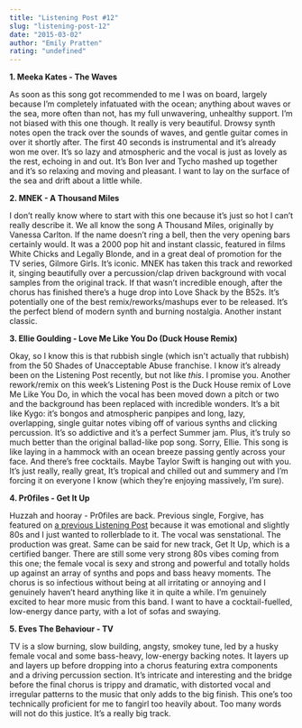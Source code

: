 ```yaml
---
title: "Listening Post #12"
slug: "listening-post-12"
date: "2015-03-02"
author: "Emily Pratten"
rating: "undefined"
---
```


**1\. Meeka Kates - The Waves**

As soon as this song got recommended to me I was on board, largely because I’m completely infatuated with the ocean; anything about waves or the sea, more often than not, has my full unwavering, unhealthy support. I’m not biased with this one though. It really is very beautiful. Drowsy synth notes open the track over the sounds of waves, and gentle guitar comes in over it shortly after. The first 40 seconds is instrumental and it’s already won me over. It’s so lazy and atmospheric and the vocal is just as lovely as the rest, echoing in and out. It’s Bon Iver and Tycho mashed up together and it’s so relaxing and moving and pleasant. I want to lay on the surface of the sea and drift about a little while.

**2\. MNEK - A Thousand Miles**

I don’t really know where to start with this one because it’s just so hot I can’t really describe it. We all know the song A Thousand Miles, originally by Vanessa Carlton. If the name doesn’t ring a bell, then the very opening bars certainly would. It was a 2000 pop hit and instant classic, featured in films White Chicks and Legally Blonde, and in a great deal of promotion for the TV series, Gilmore Girls. It’s iconic. MNEK has taken this track and reworked it, singing beautifully over a percussion/clap driven background with vocal samples from the original track. If that wasn’t incredible enough, after the chorus has finished there’s a huge drop into Love Shack by the B52s. It’s potentially one of the best remix/reworks/mashups ever to be released. It’s the perfect blend of modern synth and burning nostalgia. Another instant classic.

**3\. Ellie Goulding - Love Me Like You Do (Duck House Remix)**

Okay, so I know this is that rubbish single (which isn't actually that rubbish) from the 50 Shades of Unacceptable Abuse franchise. I know it’s already been on the Listening Post recently, but not like _this_. I promise you. Another rework/remix on this week’s Listening Post is the Duck House remix of Love Me Like You Do, in which the vocal has been moved down a pitch or two and the background has been replaced with incredible wonders. It’s a bit like Kygo: it’s bongos and atmospheric panpipes and long, lazy, overlapping, single guitar notes vibing off of various synths and clicking percussion. It’s so addictive and it’s a perfect Summer jam. Plus, it’s truly so much better than the original ballad-like pop song. Sorry, Ellie. This song is like laying in a hammock with an ocean breeze passing gently across your face. And there’s free cocktails. Maybe Taylor Swift is hanging out with you. It’s just really, really great, It’s tropical and chilled out and summery and I’m forcing it on everyone I know (which they’re enjoying massively, I’m sure).

**4\. Pr0files - Get It Up**

Huzzah and hooray - Pr0files are back. Previous single, Forgive, has featured on [a previous Listening Post](http://pearshapedexeter.com/listening-post-4/) because it was emotional and slightly 80s and I just wanted to rollerblade to it. The vocal was senstational. The production was great. Same can be said for new track, Get It Up, which is a certified banger. There are still some very strong 80s vibes coming from this one; the female vocal is sexy and strong and powerful and totally holds up against an array of synths and pops and bass heavy moments. The chorus is so infectious without being at all irritating or annoying and I genuinely haven’t heard anything like it in quite a while. I’m genuinely excited to hear more music from this band. I want to have a cocktail-fuelled, low-energy dance party, with a lot of sofas and swaying.

**5\. Eves The Behaviour - TV**

TV is a slow burning, slow building, angsty, smokey tune, led by a husky female vocal and some bass-heavy, low-energy backing notes. It layers up and layers up before dropping into a chorus featuring extra components and a driving percussion section. It’s intricate and interesting and the bridge before the final chorus is trippy and dramatic, with distorted vocal and irregular patterns to the music that only adds to the big finish. This one’s too technically proficient for me to fangirl too heavily about. Too many words will not do this justice. It’s a really big track.
